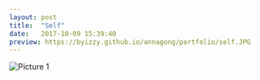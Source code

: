 ```yaml
---
layout: post
title:  "Self"
date:   2017-10-09 15:39:40
preview: https://byizzy.github.io/annagong/portfolio/self.JPG
---
```


![Picture 1](https://byizzy.github.io/annagong/portfolio/self.JPG)
